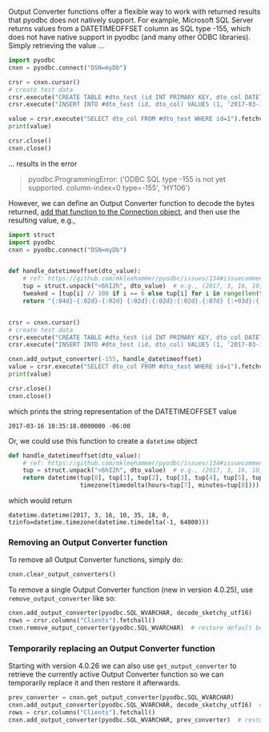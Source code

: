Output Converter functions offer a flexible way to work with returned results that pyodbc does not natively support. For example, Microsoft SQL Server returns values from a DATETIMEOFFSET column as SQL type -155, which does not have native support in pyodbc (and many other ODBC libraries). Simply retrieving the value ...

```python
import pyodbc
cnxn = pyodbc.connect("DSN=myDb")

crsr = cnxn.cursor()
# create test data
crsr.execute("CREATE TABLE #dto_test (id INT PRIMARY KEY, dto_col DATETIMEOFFSET)")
crsr.execute("INSERT INTO #dto_test (id, dto_col) VALUES (1, '2017-03-16 10:35:18 -06:00')")

value = crsr.execute("SELECT dto_col FROM #dto_test WHERE id=1").fetchval()
print(value)

crsr.close()
cnxn.close()
```

... results in the error

> pyodbc.ProgrammingError: ('ODBC SQL type -155 is not yet supported.  column-index=0  type=-155', 'HY106')

However, we can define an Output Converter function to decode the bytes returned, [add that function to the Connection object](Connection#add_output_converter), and then use the resulting value, e.g., 

```python
import struct
import pyodbc
cnxn = pyodbc.connect("DSN=myDb")


def handle_datetimeoffset(dto_value):
    # ref: https://github.com/mkleehammer/pyodbc/issues/134#issuecomment-281739794
    tup = struct.unpack("<6hI2h", dto_value)  # e.g., (2017, 3, 16, 10, 35, 18, 0, -6, 0)
    tweaked = [tup[i] // 100 if i == 6 else tup[i] for i in range(len(tup))]
    return "{:04d}-{:02d}-{:02d} {:02d}:{:02d}:{:02d}.{:07d} {:+03d}:{:02d}".format(*tweaked)


crsr = cnxn.cursor()
# create test data
crsr.execute("CREATE TABLE #dto_test (id INT PRIMARY KEY, dto_col DATETIMEOFFSET)")
crsr.execute("INSERT INTO #dto_test (id, dto_col) VALUES (1, '2017-03-16 10:35:18 -06:00')")

cnxn.add_output_converter(-155, handle_datetimeoffset)
value = crsr.execute("SELECT dto_col FROM #dto_test WHERE id=1").fetchval()
print(value)

crsr.close()
cnxn.close()
```

which prints the string representation of the DATETIMEOFFSET value

```none
2017-03-16 10:35:18.0000000 -06:00
```
Or, we could use this function to create a `datetime` object

```python
def handle_datetimeoffset(dto_value):
    # ref: https://github.com/mkleehammer/pyodbc/issues/134#issuecomment-281739794
    tup = struct.unpack("<6hI2h", dto_value)  # e.g., (2017, 3, 16, 10, 35, 18, 0, -6, 0)
    return datetime(tup[0], tup[1], tup[2], tup[3], tup[4], tup[5], tup[6] // 1000,
                    timezone(timedelta(hours=tup[7], minutes=tup[8])))
```

which would return

```none
datetime.datetime(2017, 3, 16, 10, 35, 18, 0, tzinfo=datetime.timezone(datetime.timedelta(-1, 64800)))
```

### Removing an Output Converter function

To remove all Output Converter functions, simply do:

```python
cnxn.clear_output_converters()
```

To remove a single Output Converter function (new in version 4.0.25), use `remove_output_converter` like so:

```python
cnxn.add_output_converter(pyodbc.SQL_WVARCHAR, decode_sketchy_utf16)
rows = crsr.columns("Clients").fetchall()
cnxn.remove_output_converter(pyodbc.SQL_WVARCHAR)  # restore default behaviour
```

### Temporarily replacing an Output Converter function

Starting with version 4.0.26 we can also use `get_output_converter` to retrieve the currently active Output Converter function so we can temporarily replace it and then restore it afterwards.

```python
prev_converter = cnxn.get_output_converter(pyodbc.SQL_WVARCHAR)
cnxn.add_output_converter(pyodbc.SQL_WVARCHAR, decode_sketchy_utf16)  # temporary replacement
rows = crsr.columns("Clients").fetchall()
cnxn.add_output_converter(pyodbc.SQL_WVARCHAR, prev_converter)  # restore previous behaviour
```
